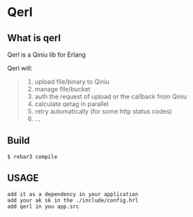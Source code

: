 Qerl
=====

	
What is qerl
-----

Qerl is a Qiniu lib for Erlang

Qerl will:

> 1. upload file/binary to Qiniu
> 2. manage file/bucket
> 3. auth the request of upload or the callback from Qiniu
> 4. calculate qetag in parallel
> 5. retry automatically (for some http status codes)
> 6. ...


Build
-----

    $ rebar3 compile

USAGE
-----
	add it as a dependency in your application
	add your ak sk in the ./include/config.hrl
	add qerl in you app.src
	

	

    
